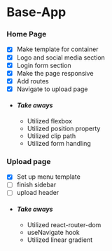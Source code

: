 # Base-App

### Home Page
- [x] Make template for container
- [x] Logo and social media section
- [x] Login form section
- [x] Make the page responsive
- [x] Add routes
- [x] Navigate to upload page

- #### _Take aways_
    * Utilized flexbox
    * Utilized position property
    * Utilized clip path
    * Utilized form handling

### Upload page
- [x] Set up menu template
- [ ] finish sidebar
- [ ] upload header

- #### _Take aways_
    * Utilized react-router-dom
    * useNavigate hook
    * Utilized linear gradient

